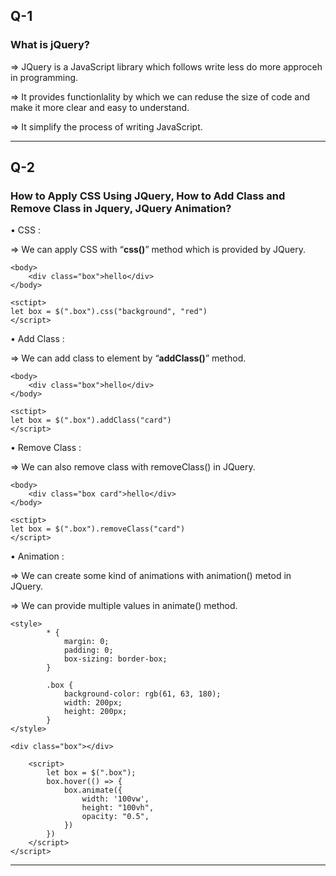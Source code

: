 ## Q-1

### What is jQuery?

=> JQuery is a JavaScript library which follows write less do more approceh in programming.

=> It provides functionlality by which we can reduse the size of code and make it more clear and easy to understand.

=> It simplify the process of writing JavaScript.

---

## Q-2

### How to Apply CSS Using JQuery, How to Add Class and Remove Class in Jquery, JQuery Animation?

• CSS :

=> We can apply CSS with <q><b>css()</b></q> method which is provided by JQuery.

```
<body>
    <div class="box">hello</div>
</body>

<sctipt>
let box = $(".box").css("background", "red")
</script>
```

• Add Class :

=> We can add class to element by <q><b>addClass()</b></q> method.

```
<body>
    <div class="box">hello</div>
</body>

<sctipt>
let box = $(".box").addClass("card")
</script>
```

• Remove Class :

=> We can also remove class with removeClass() in JQuery.

```
<body>
    <div class="box card">hello</div>
</body>

<sctipt>
let box = $(".box").removeClass("card")
</script>
```

• Animation :

=> We can create some kind of animations with animation() metod in JQuery.

=> We can provide multiple values in animate() method.

```
<style>
        * {
            margin: 0;
            padding: 0;
            box-sizing: border-box;
        }

        .box {
            background-color: rgb(61, 63, 180);
            width: 200px;
            height: 200px;
        }
</style>

<div class="box"></div>

    <script>
        let box = $(".box");
        box.hover(() => {
            box.animate({
                width: '100vw',
                height: "100vh",
                opacity: "0.5",
            })
        })
    </script>
</script>
```

---
